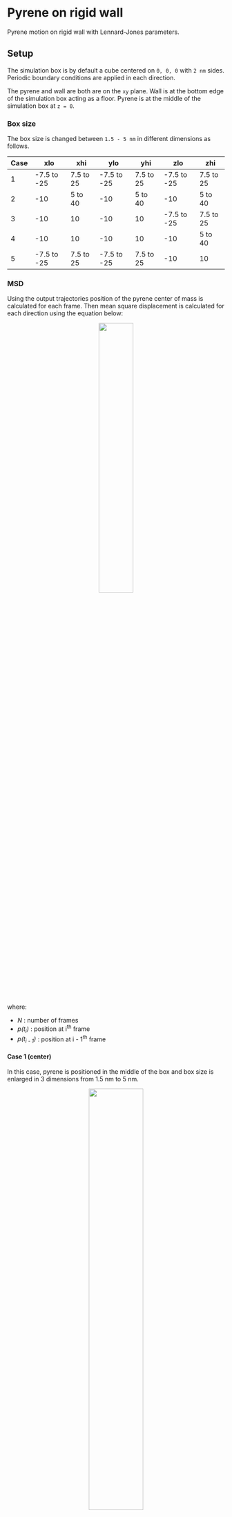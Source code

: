 # Pyrene on rigid wall
Pyrene motion on rigid wall with Lennard-Jones parameters.

## Setup
The simulation box is by default a cube centered on `0, 0, 0` with `2 nm` sides. Periodic boundary conditions are applied in each direction.

The pyrene and wall are both are on the `xy` plane. Wall is at the bottom edge of the simulation box acting as a floor. Pyrene is at the middle of the simulation box at `z = 0`.

### Box size
The box size is changed between `1.5 - 5 nm` in different dimensions as follows.

| Case | xlo         | xhi       | ylo         | yhi       | zlo         | zhi       |
|------|-------------|-----------|-------------|-----------|-------------|-----------|
| 1    | -7.5 to -25 | 7.5 to 25 | -7.5 to -25 | 7.5 to 25 | -7.5 to -25 | 7.5 to 25 |
| 2    | -10         | 5 to 40   | -10         | 5 to 40   | -10         | 5 to 40   |
| 3    | -10         | 10        | -10         | 10        | -7.5 to -25 | 7.5 to 25 |
| 4    | -10         | 10        | -10         | 10        | -10         | 5 to 40   |
| 5    | -7.5 to -25 | 7.5 to 25 | -7.5 to -25 | 7.5 to 25 | -10         | 10        |

### MSD
Using the output trajectories position of the pyrene center of mass is calculated for each frame. Then mean square displacement is calculated for each direction using the equation below:

<p align="center"> <img src="https://goo.gl/yJTrbK" width="40%"> </p>

where:
- *N* : number of frames
- *p(t<sub>i</sub>)* : position at i<sup>th</sup> frame
- *p(t<sub>i - 1</sub>)* : position at i - 1<sup>th</sup> frame

#### Case 1 (center)
In this case, pyrene is positioned in the middle of the box and box size is enlarged in 3 dimensions from 1.5 nm to 5 nm.
<p align="center"> <img src="https://goo.gl/Aty3fC" width="50%"> </p>

Mean squared displacement:

![alt_text][boxsize-center-MSD]

#### Case 2 (floor)
In this case, pyrene is positioned 1 nm above the floor (z-dimension) and box size is enlarged in 3 dimensions from 1.5 nm to 5 nm.
<p align="center"> <img src="https://goo.gl/4USDfS" width="50%"> </p>

Mean squared displacement is ca(blue data points represent runs where simulations were not completed):

![alt_text][boxsize-floor-MSD]

#### Case 3 (z-center)
<p align="center"> <img src="https://goo.gl/gtbnKe" width="50%"> </p>

**MSD**

![alt_text][boxsize-z-center-MSD]

#### Case 4 (z-floor)
<p align="center"> <img src="https://goo.gl/eqg8Hx" width="50%"> </p>

**MSD**

![alt_text][boxsize-z-floor-MSD]

#### Case 5 (xy-center)
<p align="center"> <img src="https://goo.gl/iK6ZkM" width="50%"> </p>

**MSD**

![alt_text][boxsize-xy-center-MSD]

### Wall force field parameters
Defaults force field parameters for wall are:

`epsilon: 0.0005 ADD_UNITS sigma: 4.0 Å cutoff: 10 Å`

#### Pyrene wall distance
The distance between pyrene and wall in `z` axis are changes between `5 - 60 Å`.

----------------------------------------------------------------------
[boxsize-center-MSD]: https://goo.gl/26ED6T
[boxsize-floor-MSD]: https://goo.gl/jde7SG
[boxsize-z-center-MSD]: https://goo.gl/rwWkNr
[boxsize-z-floor-MSD]: https://goo.gl/xikSNn
[boxsize-xy-center-MSD]: https://goo.gl/miwq7x
